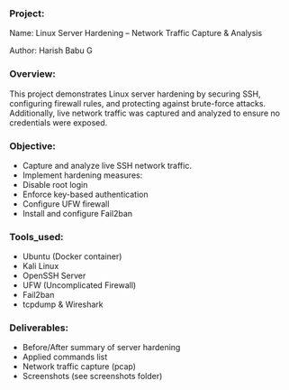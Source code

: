 ### Project:
  
 Name: Linux Server Hardening – Network Traffic Capture & Analysis
 
 Author: Harish Babu G

### Overview: 
   This project demonstrates Linux server hardening by securing SSH, configuring
   firewall rules, and protecting against brute-force attacks. Additionally, live
   network traffic was captured and analyzed to ensure no credentials were exposed.

### Objective:
   - Capture and analyze live SSH network traffic.
   - Implement hardening measures:
   - Disable root login
   - Enforce key-based authentication
   - Configure UFW firewall
   - Install and configure Fail2ban

### Tools_used:
  - Ubuntu (Docker container)
  - Kali Linux
  - OpenSSH Server
  - UFW (Uncomplicated Firewall)
  - Fail2ban
  - tcpdump & Wireshark

### Deliverables:
  - Before/After summary of server hardening
  - Applied commands list
  - Network traffic capture (pcap)
  - Screenshots (see screenshots folder)

